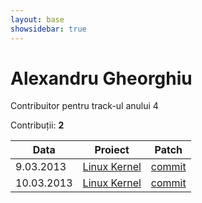 ```yaml
---
layout: base
showsidebar: true
---
```


# Alexandru Gheorghiu

Contribuitor pentru track-ul anului 4

Contribuții: **2**

|Data |Proiect | Patch |
|-----|--------|-------|
|9.03.2013|[Linux Kernel][kernel]|[commit](https://lkml.org/lkml/2013/3/10/238)|
|10.03.2013|[Linux Kernel][kernel]|[commit](https://lkml.org/lkml/2013/3/10/110)|

[kernel]: http://www.kernel.org "Linux kernel"

